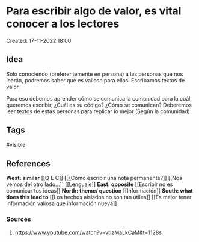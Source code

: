 # Para escribir algo de valor, es vital conocer a los lectores

Created: 17-11-2022 18:00

## <span class="pink"> **Idea** </span>
Solo conociendo (preferentemente en persona) a las personas que nos leerán, podremos saber qué es valioso para ellos. Escribamos textos de valor.

Para eso debemos aprender cómo se comunica la comunidad para la cuál queremos escribir, ¿Cuál es su código? ¿Cómo se comunican? Deberemos leer textos de estás personas para replicar lo mejor (Según la comunidad)

## <span class="orange"> **Tags**</span>
<span class="tag"> #visible</span> 

## <span class="green"> **References**</span>
<span class="blue"> **West: similar** </span>
[[Q E C]]
[[¿Cómo escribir una nota permanente?]]
[[Nos vemos del otro lado...]]
[[Lenguaje]]
<span class="blue"> **East: opposite** </span>
[[Escribir no es comunicar tus ideas]]
<span class="blue"> **North: theme/ question** </span>
[[Información]]
<span class="blue"> **South: what does this lead to** </span>
[[Los hechos aislados no son tan útiles]]
[[Es mejor tener información valiosa que información nueva]]

### <span class="purple"> **Sources**</span>
1. https://www.youtube.com/watch?v=vtIzMaLkCaM&t=1128s